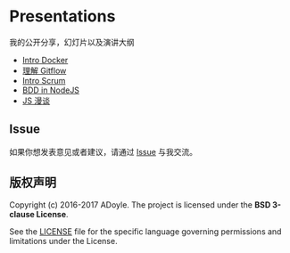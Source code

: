 # Presentations

我的公开分享，幻灯片以及演讲大纲

- [Intro Docker](https://swipe.to/1555cv)
- [理解 Gitflow](https://swipe.to/8484p)
- [Intro Scrum](https://gist.github.com/adoyle-h/fdddf8527716d09f5715)
- [BDD in NodeJS](./BDD-in-NodeJS.md)
- [JS 漫谈](http://slides.com/adoyle_h/xia-che-dan)

## Issue

如果你想发表意见或者建议，请通过 [Issue][] 与我交流。

## 版权声明

Copyright (c) 2016-2017 ADoyle. The project is licensed under the **BSD 3-clause License**.

See the [LICENSE][] file for the specific language governing permissions and limitations under the License.


<!-- links -->

[Issue]: https://github.com/adoyle-h/Presentations/issues
[LICENSE]: ./LICENSE
